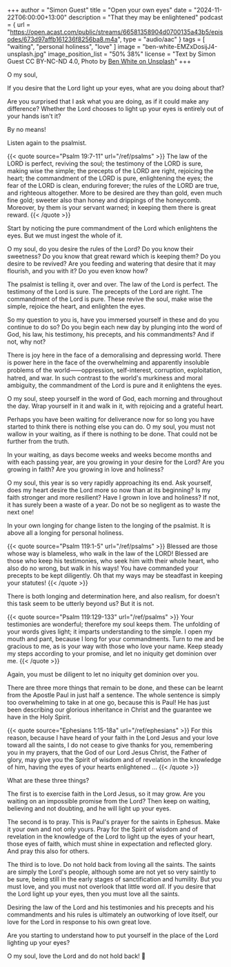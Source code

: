 +++
author = "Simon Guest"
title = "Open your own eyes"
date = "2024-11-22T06:00:00+13:00"
description = "That they may be enlightened"
podcast = { url = "https://open.acast.com/public/streams/66581358904d0700135a43b5/episodes/673d97affb161236f8256ba8.m4a", type = "audio/aac" }
tags = [ "waiting", "personal holiness", "love" ]
image = "ben-white-EMZxDosijJ4-unsplash.jpg"
image_position_list = "50% 38%"
license = "Text by Simon Guest CC BY-NC-ND 4.0, Photo by [Ben White on Unsplash](https://unsplash.com/photos/girls-left-hand-wrap-around-toddler-while-reading-book-during-golden-hour-EMZxDosijJ4)"
+++

O my soul,

If you desire that the Lord light up your eyes, what are you doing about that?

Are you surprised that I ask what you are doing, as if it could make any difference? Whether the Lord chooses to light up your eyes is entirely out of your hands isn't it?

By no means!

Listen again to the psalmist.

{{< quote source="Psalm 19:7-11" url="/ref/psalms" >}}
The law of the LORD is perfect, reviving the soul; the testimony of the LORD is sure, making wise the simple; the precepts of the LORD are right, rejoicing the heart; the commandment of the LORD is pure, enlightening the eyes; the fear of the LORD is clean, enduring forever; the rules of the LORD are true, and righteous altogether. More to be desired are they than gold, even much fine gold; sweeter also than honey and drippings of the honeycomb. Moreover, by them is your servant warned; in keeping them there is great reward.
{{< /quote >}}

Start by noticing the pure commandment of the Lord which enlightens the eyes. But we must ingest the whole of it.

O my soul, do you desire the rules of the Lord? Do you know their sweetness? Do you know that great reward which is keeping them? Do you desire to be revived? Are you feeding and watering that desire that it may flourish, and you with it? Do you even know how?

The psalmist is telling it, over and over. The law of the Lord is perfect. The testimony of the Lord is sure. The precepts of the Lord are right. The commandment of the Lord is pure. These revive the soul, make wise the simple, rejoice the heart, and enlighten the eyes.

So my question to you is, have you immersed yourself in these and do you continue to do so? Do you begin each new day by plunging into the word of God, his law, his testimony, his precepts, and his commandments? And if not, why not?

There is joy here in the face of a demoralising and depressing world. There is power here in the face of the overwhelming and apparently insoluble problems of the world⸺oppression, self-interest, corruption, exploitation, hatred, and war. In such contrast to the world's murkiness and moral ambiguity, the commandment of the Lord is pure and it enlightens the eyes.

O my soul, steep yourself in the word of God, each morning and throughout the day. Wrap yourself in it and walk in it, with rejoicing and a grateful heart.

Perhaps you have been waiting for deliverance now for so long you have started to think there is nothing else you can do. O my soul, you must not wallow in your waiting, as if there is nothing to be done. That could not be further from the truth.

In your waiting, as days become weeks and weeks become months and with each passing year, are you growing in your desire for the Lord? Are you growing in faith? Are you growing in love and holiness?

O my soul, this year is so very rapidly approaching its end. Ask yourself, does my heart desire the Lord more so now than at its beginning? Is my faith stronger and more resilient? Have I grown in love and holiness? If not, it has surely been a waste of a year. Do not be so negligent as to waste the next one!

In your own longing for change listen to the longing of the psalmist. It is above all a longing for personal holiness.

{{< quote source="Psalm 119:1-5" url="/ref/psalms" >}}
Blessed are those whose way is blameless,
who walk in the law of the LORD! Blessed are those who keep his testimonies, who seek him with their whole heart, who also do no wrong, but walk in his ways! You have commanded your precepts to be kept diligently. Oh that my ways may be steadfast in keeping your statutes!
{{< /quote >}}

There is both longing and determination here, and also realism, for doesn't this task seem to be utterly beyond us? But it is not.

{{< quote source="Psalm 119:129-133" url="/ref/psalms" >}}
Your testimonies are wonderful; therefore my soul keeps them. The unfolding of your words gives light; it imparts understanding to the simple. I open my mouth and pant, because I long for your commandments. Turn to me and be gracious to me, as is your way with those who love your name. Keep steady my steps according to your promise, and let no iniquity get dominion over me.
{{< /quote >}}

Again, you must be diligent to let no iniquity get dominion over you.

There are three more things that remain to be done, and these can be learnt from the Apostle Paul in just half a sentence. The whole sentence is simply too overwhelming to take in at one go, because this is Paul! He has just been describing our glorious inheritance in Christ and the guarantee we have in the Holy Spirit.

{{< quote source="Ephesians 1:15-18a" url="/ref/ephesians" >}}
For this reason, because I have heard of your faith in the Lord Jesus and your love toward all the saints, I do not cease to give thanks for you, remembering you in my prayers, that the God of our Lord Jesus Christ, the Father of glory, may give you the Spirit of wisdom and of revelation in the knowledge of him, having the eyes of your hearts enlightened ...
{{< /quote >}}

What are these three things?

The first is to exercise faith in the Lord Jesus, so it may grow. Are you waiting on an impossible promise from the Lord? Then keep on waiting, believing and not doubting, and he will light up your eyes.

The second is to pray. This is Paul's prayer for the saints in Ephesus. Make it your own and not only yours. Pray for the Spirit of wisdom and of revelation in the knowledge of the Lord to light up the eyes of your heart, those eyes of faith, which must shine in expectation and reflected glory. And pray this also for others.

The third is to love. Do not hold back from loving all the saints. The saints are simply the Lord's people, although some are not yet so very saintly to be sure, being still in the early stages of sanctification and humility. But you must love, and you must not overlook that little word _all_. If you desire that the Lord light up your eyes, then you must love all the saints.

Desiring the law of the Lord and his testimonies and his precepts and his commandments and his rules is ultimately an outworking of love itself, our love for the Lord in response to his own great love.

Are you starting to understand how to put yourself in the place of the Lord lighting up your eyes?

O my soul, love the Lord and do not hold back! 🙏
